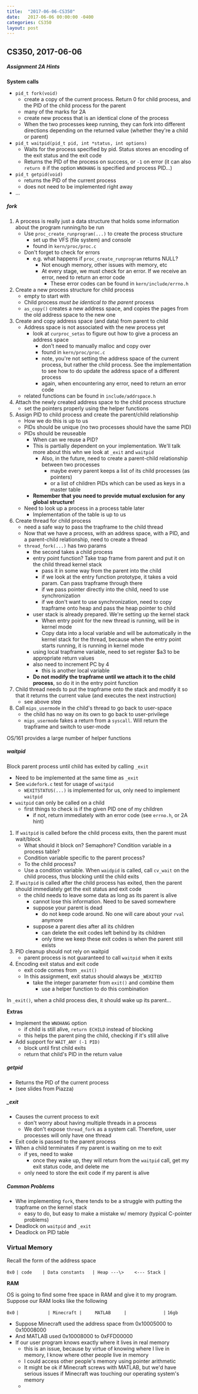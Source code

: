 ```yaml
---
title:  "2017-06-06-CS350"
date:   2017-06-06 00:00:00 -0400
categories: CS350
layout: post
---
```

## CS350, 2017-06-06

##### Assignment 2A Hints

__System calls__

* `pid_t fork(void)`
    - create a copy of the current process. Return 0 for child process, and the PID of the child process for the parent
    - many of the marks for 2A
    - create new process that is an identical clone of the process
    - When the two processes keep running, they can fork into different directions depending on the returned value (whether they're a child or parent)
* `pid_t waitpid(pid_t pid, int *status, int options)`
    - Waits for the process specified by pid. Status stores an encoding of the exit status and the exit code
    - Returns the PID of the process on success, or `-1` on error (it can also `return 0` if the option `WNOHANG` is specified and process PID...)
* `pid_t getpid(void)`
    - returns the PID of the current process
    - does not need to be implemented right away
* ...

##### fork

1. A process is really just a data structure that holds some information about the program running/to be run
    - Use `proc_create_runprogram(...)` to create the process structure
        + set up the VFS (file system) and console
        + found in `kern/proc/proc.c`
    - Don't forget to check for errors
        + e.g. what happens if `proc_create_runprogram` returns NULL?
            * Not enough memory, other issues with memory, etc
            * At every stage, we must check for an error. If we receive an error, need to return an error code
                - These error codes can be found in `kern/include/errno.h`
2. Create a new process structure for child process
    - empty to start with
    - Child process *must be identical to the parent* process
    - `as_copy()` creates a new address space, and copies the pages from the old address space to the new one
3. Create and copy address space (and data) from parent to child
    - Address space is not associated with the new process yet
        + look at `curproc_setas` to figure out how to give a process an address space
            * don't need to manually malloc and copy over
            * found in `kern/proc/proc.c`
            * note, you're not setting the address space of the current process, but rather the child process. See the implementation to see how to do update the address space of a different process
            * again, when encountering any error, need to return an error code
    - related functions can be found in `include/addrspace.h`
4. Attach the newly created address space to the child process structure
    - set the pointers properly using the helper functions
5. Assign PID to child process and create the parent/child relationship
    - How we do this is up to us
    - PIDs should be unique (no two processes should have the same PID)
    - PIDs should be reuseable
        + When can we reuse a PID?
        + This is partially dependent on your implementation. We'll talk more about this whn we look at `_exit` and `waitpid`
            * Also, in the future, need to create a parent-child relationship between two processes
                - maybe every parent keeps a list of its child processes (as pointers)
                - or a list of children PIDs which can be used as keys in a master table
        + **Remember that you need to provide mutual exclusion for any global structure!**
    - Need to look up a process in a process table later
        + Implementation of the table is up to us
6. Create thread for child process
    - need a safe way to pass the trapframe to the child thread
    - Now that we have a process, with an address space, with a PID, and a parent-child relationship, need to create a thread
    - `thread_fork(...)` has two params
        + the second takes a child process
        + entry point function? Take trap frame from parent and put it on the child thread kernel stack
            * pass it in some way from the parent into the child
            * if we look at the entry function prototype, it takes a void param. Can pass trapframe through there
            * if we pass pointer directly into the child, need to use synchronization
            * if we don't want to use synchronization, need to copy trapframe onto heap and pass the heap pointer to child
        + user stack is already prepared. We're setting up the kernel stack
            * When entry point for the new thread is running, will be in kernel mode
            * Copy data into a local variable and will be automatically in the kernel stack for the thread, because when the entry point starts running, it is running in kernel mode
        + using local trapframe variable, need to set register $a3 to be appropriate return values
        + also need to increment PC by 4
            * this is another local variable
        + **Do not modify the trapframe until we attach it to the child process**, so do it in the entry point function
7. Child thread needs to put the trapframe onto the stack and modify it so that it returns the current value (and executes the next instruction)
    - see above step
8. Call `mips_usermode` in the child's thread to go back to user-space
    - the child has no way on its own to go back to user-privilege
    - `mips_usermode` fakes a return from a `syscall`. Will return the trapframe and switch to user-mode

OS/161 provides a large number of helper functions

##### waitpid

Block parent process until child has exited by calling `_exit`

* Need to be implemented at the same time as `_exit`
* See `widefork.c` test for usage of `waitpid`
    - `WEXITSTATUS(...)` is implemented for us, only need to implement `waitpid`
* `waitpid` can only be called on a child
    - first things to check is if the given PID one of my children
        + if not, return immediately with an error code (see `errno.h`, or 2A hint)

1. If `waitpid` is called before the child process exits, then the parent must wait/block
    - What should it block on? Semaphore? Condition variable in a process table?
    - Condition variable specific to the parent process?
    - To the child process?
    - Use a condition variable. When `waidpid` is called, call `cv_wait` on the child process, thus blocking until the child exits
2. If `waitpid` is called after the child process has exited, then the parent should immediately get the exit status and exit code
    - the child needs to leave some data as long as its parent is alive
        + cannot lose this information. Need to be saved somewhere
        + suppose your parent is dead
            * do not keep code around. No one will care about your `rval` anymore
        + suppose a parent dies after all its children
            * can delete the exit codes left behind by its children
            * only time we keep these exit codes is when the parent still exists
3. PID cleanup should not rely on waitpid
    - parent process is not guaranteed to call `waitpid` when it exits
4. Encoding exit status and exit code
    - exit code comes from `_exit()`
    - In this assignment, exit status should always be `_WEXITED`
        + take the integer parameter from `exit()` and combine them
            * use a helper function to do this combination

In `_exit()`, when a child process dies, it should wake up its parent...

__Extras__

* Implement the `WNOHANG` option
    - if child is still alive, `return ECHILD` instead of blocking
    - this helps the parent ping the child, checking if it's still alive
* Add support for `WAIT_ANY (-1 PID)`
    - block until first child exits
    - return that child's PID in the return value

##### getpid

* Returns the PID of the current process
* (see slides from Piazza)

##### _exit

* Causes the current process to exit
    - don't worry about having multiple threads in a process
    - We don't expose `thread_fork` as a system call. Therefore, user processes will only have one thread
* Exit code is passed to the parent process
* When a child terminates if my parent is waiting on me to exit
    - if yes, need to wake
        + once they wake up, they will return from the `waitpid` call, get my exit status code, and delete me
    - only need to store the exit code if my parent is alive

##### Common Problems

* Whe implementing `fork`, there tends to be a struggle with putting the trapframe on the kernel stack
    - easy to do, but easy to make a mistake w/ memory (typical C-pointer problems)
* Deadlock on `waitpid` and `_exit`
* Deadlock on PID table



### Virtual Memory

Recall the form of the address space

`0x0`
`| code    | Data constants   | Heap ---\>    <--- Stack |`

__RAM__

OS is going to find some free space in RAM and give it to my program. Suppose our RAM looks like the following

`0x0`
`|           | Minecraft |     MATLAB     |              |`
                                                     `16gb`

* Suppose Minecraft used the address space from 0x10005000 to 0x10008000
* And MATLAB used 0x10008000 to 0xFFD00000
* If our user program knows exactly where it lives in real memory
    - this is an issue, because by virtue of knowing where I live in memory, I know where other people live in memory
    - I could access other people's memory using pointer arithmetic
    - It might be ok if Minecraft screws with MATLAB, but we'd have serious issues if Minecraft was touching our operating system's memory
    - 